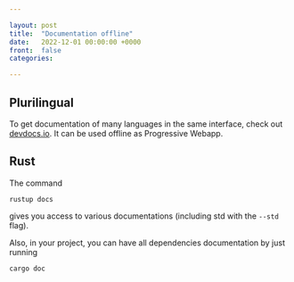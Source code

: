 ```yaml
---

layout: post
title:  "Documentation offline"
date:   2022-12-01 00:00:00 +0000
front: 	false
categories: 

---
```


## Plurilingual

To get documentation of many languages in the same interface, check out [devdocs.io](https://devdocs.io). It can be used offline as Progressive Webapp.

## Rust

The command
```
rustup docs
```
gives you access to various documentations (including std with the `--std` flag).

Also, in your project, you can have all dependencies documentation by just running
```
cargo doc
```
